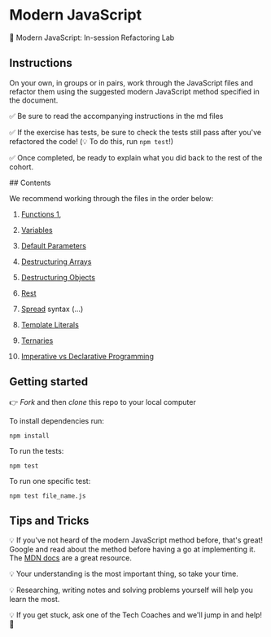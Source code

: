 # Modern JavaScript

🤖 Modern JavaScript: In-session Refactoring Lab

## Instructions

On your own, in groups or in pairs, work through the JavaScript files and refactor them using the suggested modern JavaScript method specified in the document.

✅ Be sure to read the accompanying instructions in the md files

✅ If the exercise has tests, be sure to check the tests still pass after you've refactored the code! (💡 To do this, run `npm test`!)

✅ Once completed, be ready to explain what you did back to the rest of the cohort.

## Contents

We recommend working through the files in the order below:

1. [Functions 1](modern_javascript_exercises/functions/functions_1.md), 

2. [Variables](modern_javascript_exercises/variables/let_vs_var.md)

3. [Default Parameters](modern_javascript_exercises/default_parameters/default_parameters.md) 

4. [Destructuring Arrays](modern_javascript_exercises/destructuring_arrays/destructuring_arrays.md) 

5. [Destructuring Objects](modern_javascript_exercises/destructuring_objects/destructuring_objects.md)

6. [Rest](modern_javascript_exercises/rest_parameters/rest_parameters.md) 

7. [Spread](modern_javascript_exercises/spread_syntax/spread_syntax.md) syntax (…)

8. [Template Literals](modern_javascript_exercises/template_literals/template_literals.md) 

9. [Ternaries](modern_javascript_exercises/ternaries/ternaries.md)

10. [Imperative vs Declarative Programming](modern_javascript_exercises/declarative_vs_imperative/declarative_vs_imperative.md)

## Getting started

👉 _Fork_ and then _clone_ this repo to your local computer

To install dependencies run:

```
npm install
```

To run the tests:

```
npm test
```

To run one specific test:

```
npm test file_name.js
```

## Tips and Tricks

💡 If you've not heard of the modern JavaScript method before, that's great! Google and read about the method before having a go at implementing it. The [MDN docs](https://developer.mozilla.org/en-US/) are a great resource.

💡 Your understanding is the most important thing, so take your time.

💡 Researching, writing notes and solving problems yourself will help you learn the most.

💡 If you get stuck, ask one of the Tech Coaches and we'll jump in and help! 🙌
